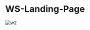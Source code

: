 # WS-Landing-Page

![w2](https://github.com/yagomalves/WS-Landing-Page/assets/137124205/2e3d36ae-30a4-43e1-a826-6e64abf30579)
